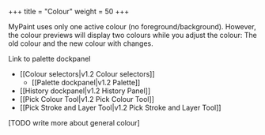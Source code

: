 +++
title = "Colour"
weight = 50
+++

MyPaint uses only one active colour (no foreground/background). However, the colour previews will display two colours while you adjust the colour: The old colour and the new colour with changes.

Link to palette dockpanel

* [[Colour selectors|v1.2 Colour selectors]]
    * [[Palette dockpanel|v1.2 Palette]]
* [[History dockpanel|v1.2 History Panel]]
* [[Pick Colour Tool|v1.2 Pick Colour Tool]]
* [[Pick Stroke and Layer Tool|v1.2 Pick Stroke and Layer Tool]]

[TODO write more about general colour]
